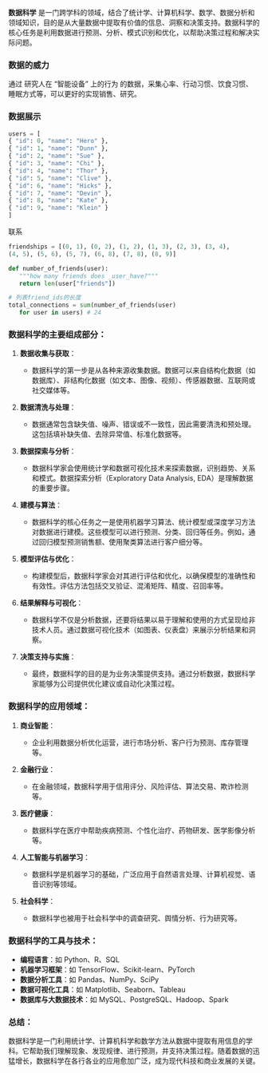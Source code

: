**数据科学** 是一门跨学科的领域，结合了统计学、计算机科学、数学、数据分析和领域知识，目的是从大量数据中提取有价值的信息、洞察和决策支持。数据科学的核心任务是利用数据进行预测、分析、模式识别和优化，以帮助决策过程和解决实际问题。

### 数据的威力

通过 研究人在 “智能设备” 上的行为 的数据，采集心率、行动习惯、饮食习惯、睡眠方式等，可以更好的实现销售、研究。

### 数据展示

``` py
users = [
{ "id": 0, "name": "Hero" },
{ "id": 1, "name": "Dunn" },
{ "id": 2, "name": "Sue" },
{ "id": 3, "name": "Chi" },
{ "id": 4, "name": "Thor" },
{ "id": 5, "name": "Clive" },
{ "id": 6, "name": "Hicks" },
{ "id": 7, "name": "Devin" },
{ "id": 8, "name": "Kate" },
{ "id": 9, "name": "Klein" }
]
```

联系

```py
friendships = [(0, 1), (0, 2), (1, 2), (1, 3), (2, 3), (3, 4),
(4, 5), (5, 6), (5, 7), (6, 8), (7, 8), (8, 9)]
```

```python
def number_of_friends(user):
   """how many friends does _user_have?"""
   return len(user["friends"])

# 列表friend_ids的长度
total_connections = sum(number_of_friends(user)
   for user in users) # 24
```
### 数据科学的主要组成部分：

1. **数据收集与获取**：
   - 数据科学的第一步是从各种来源收集数据。数据可以来自结构化数据（如数据库）、非结构化数据（如文本、图像、视频）、传感器数据、互联网或社交媒体等。

2. **数据清洗与处理**：
   - 数据通常包含缺失值、噪声、错误或不一致性，因此需要清洗和预处理。这包括填补缺失值、去除异常值、标准化数据等。

3. **数据探索与分析**：
   - 数据科学家会使用统计学和数据可视化技术来探索数据，识别趋势、关系和模式。数据探索分析（Exploratory Data Analysis, EDA）是理解数据的重要步骤。

4. **建模与算法**：
   - 数据科学的核心任务之一是使用机器学习算法、统计模型或深度学习方法对数据进行建模。这些模型可以进行预测、分类、回归等任务。例如，通过回归模型预测销售额、使用聚类算法进行客户细分等。

5. **模型评估与优化**：
   - 构建模型后，数据科学家会对其进行评估和优化，以确保模型的准确性和有效性。评估方法包括交叉验证、混淆矩阵、精度、召回率等。

6. **结果解释与可视化**：
   - 数据科学不仅是分析数据，还要将结果以易于理解和使用的方式呈现给非技术人员。通过数据可视化技术（如图表、仪表盘）来展示分析结果和洞察。

7. **决策支持与实施**：
   - 最终，数据科学的目的是为业务决策提供支持。通过分析数据，数据科学家能够为公司提供优化建议或自动化决策过程。

### 数据科学的应用领域：

1. **商业智能**：
   - 企业利用数据分析优化运营，进行市场分析、客户行为预测、库存管理等。

2. **金融行业**：
   - 在金融领域，数据科学用于信用评分、风险评估、算法交易、欺诈检测等。

3. **医疗健康**：
   - 数据科学在医疗中帮助疾病预测、个性化治疗、药物研发、医学影像分析等。

4. **人工智能与机器学习**：
   - 数据科学是机器学习的基础，广泛应用于自然语言处理、计算机视觉、语音识别等领域。

5. **社会科学**：
   - 数据科学也被用于社会科学中的调查研究、舆情分析、行为研究等。

### 数据科学的工具与技术：
- **编程语言**：如 Python、R、SQL
- **机器学习框架**：如 TensorFlow、Scikit-learn、PyTorch
- **数据分析工具**：如 Pandas、NumPy、SciPy
- **数据可视化工具**：如 Matplotlib、Seaborn、Tableau
- **数据库与大数据技术**：如 MySQL、PostgreSQL、Hadoop、Spark

### 总结：
数据科学是一门利用统计学、计算机科学和数学方法从数据中提取有用信息的学科。它帮助我们理解现象、发现规律、进行预测，并支持决策过程。随着数据的迅猛增长，数据科学在各行各业的应用愈加广泛，成为现代科技和商业发展的关键。